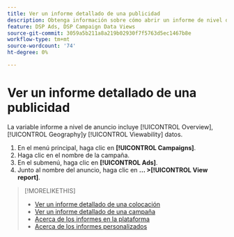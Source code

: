 ```yaml
---
title: Ver un informe detallado de una publicidad
description: Obtenga información sobre cómo abrir un informe de nivel de anuncio con datos de Información general, Geografía y Visibilidad.
feature: DSP Ads, DSP Campaign Data Views
source-git-commit: 3059a5b211a8a219b02930f7f5763d5ec1467b8e
workflow-type: tm+mt
source-wordcount: '74'
ht-degree: 0%

---
```


# Ver un informe detallado de una publicidad

La variable <!--legacy --> informe a nivel de anuncio incluye [!UICONTROL Overview], [!UICONTROL Geography]y [!UICONTROL Viewability] datos.

1. En el menú principal, haga clic en **[!UICONTROL Campaigns]**.
1. Haga clic en el nombre de la campaña.
1. En el submenú, haga clic en **[!UICONTROL Ads]**.
1. Junto al nombre del anuncio, haga clic en  **... >[!UICONTROL View report]**.

>[!MORELIKETHIS]
>
>* [Ver un informe detallado de una colocación](/help/dsp/campaign-management/placements/placement-view-report.md)
>* [Ver un informe detallado de una campaña](/help/dsp/campaign-management/campaigns/campaign-view-report.md)
>* [Acerca de los informes en la plataforma](/help/dsp/campaign-management/reports/campaign-reports-about.md)
>* [Acerca de los informes personalizados](/help/dsp/reports/report-about.md)

